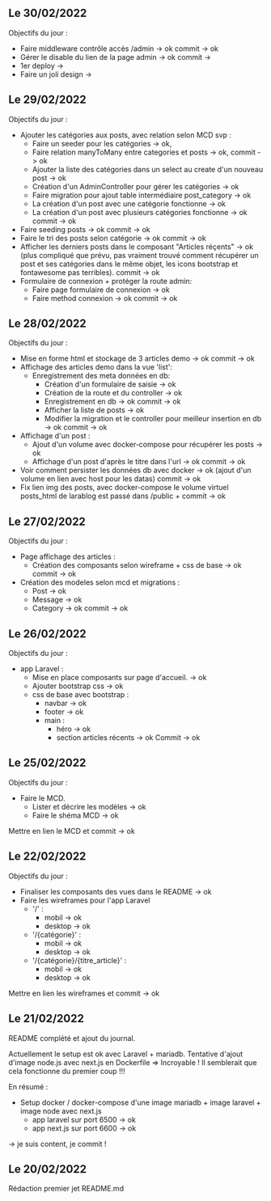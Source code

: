 ## Le 30/02/2022

Objectifs du jour :

- Faire middleware contrôle accès /admin -> ok
  commit -> ok
- Gérer le disable du lien de la page admin -> ok
  commit ->
- 1er deploy ->
- Faire un joli design ->

## Le 29/02/2022

Objectifs du jour :

- Ajouter les catégories aux posts, avec relation selon MCD svp :
  - Faire un seeder pour les catégories -> ok,
  - Faire relation manyToMany entre categories et posts -> ok,
    commit -> ok
  - Ajouter la liste des catégories dans un select au create d'un nouveau post ->
    ok
  - Création d'un AdminController pour gérer les catégories -> ok
  - Faire migration pour ajout table intermédiaire post_category -> ok
  - La création d'un post avec une catégorie fonctionne -> ok
  - La création d'un post avec plusieurs catégories fonctionne -> ok
    commit -> ok
- Faire seeding posts -> ok
  commit -> ok
- Faire le tri des posts selon catégorie -> ok
  commit -> ok
- Afficher les derniers posts dans le composant "Articles réçents" -> ok (plus compliqué que prévu, pas vraiment trouvé comment récupérer un post et ses catégories dans le même objet, les icons bootstrap et fontawesome pas terribles).
  commit -> ok
- Formulaire de connexion + protéger la route admin:
  - Faire page formulaire de connexion -> ok
  - Faire method connexion -> ok
    commit -> ok

## Le 28/02/2022

Objectifs du jour :

- Mise en forme html et stockage de 3 articles demo -> ok
  commit -> ok
- Affichage des articles demo dans la vue 'list':
  - Enregistrement des meta données en db:
    - Création d'un formulaire de saisie -> ok
    - Création de la route et du controller -> ok
    - Enregistrement en db -> ok
      commit -> ok
    - Afficher la liste de posts -> ok
    - Modifier la migration et le controller pour meilleur insertion en db -> ok
      commit -> ok
- Affichage d'un post :
  - Ajout d'un volume avec docker-compose pour récupérer les posts -> ok
  - Affichage d'un post d'après le titre dans l'url -> ok
    commit -> ok
- Voir comment persister les données db avec docker -> ok (ajout d'un volume en lien avec host pour les datas)
  commit -> ok
- Fix lien img des posts, avec docker-compose le volume virtuel posts_html de larablog est passé dans /public + commit -> ok

## Le 27/02/2022

Objectifs du jour :

- Page affichage des articles :
  - Création des composants selon wireframe + css de base -> ok
    commit -> ok
- Création des modeles selon mcd et migrations :
  - Post -> ok
  - Message -> ok
  - Category -> ok
    commit -> ok

## Le 26/02/2022

Objectifs du jour :

- app Laravel :
  - Mise en place composants sur page d'accueil. -> ok
  - Ajouter bootstrap css -> ok
  - css de base avec bootstrap :
    - navbar -> ok
    - footer -> ok
    - main :
      - héro -> ok
      - section articles récents -> ok
        Commit -> ok

## Le 25/02/2022

Objectifs du jour :

- Faire le MCD.
  - Lister et décrire les modèles -> ok
  - Faire le shéma MCD -> ok

Mettre en lien le MCD et commit -> ok

## Le 22/02/2022

Objectifs du jour :

- Finaliser les composants des vues dans le README -> ok
- Faire les wireframes pour l'app Laravel
  - '/' :
    - mobil -> ok
    - desktop -> ok
  - '/{catégorie}' :
    - mobil -> ok
    - desktop -> ok
  - '/{catégorie}/{titre_article}' :
    - mobil -> ok
    - desktop -> ok

Mettre en lien les wireframes et commit -> ok

## Le 21/02/2022

README complété et ajout du journal.

Actuellement le setup est ok avec Laravel + mariadb.
Tentative d'ajout d'image node.js avec next.js en Dockerfile
=> Incroyable ! Il semblerait que cela fonctionne du premier coup !!!

En résumé :

- Setup docker / docker-compose d'une image mariadb + image laravel + image node avec next.js
  - app laravel sur port 6500 -> ok
  - app next.js sur port 6600 -> ok

-> je suis content, je commit !

## Le 20/02/2022

Rédaction premier jet README.md
